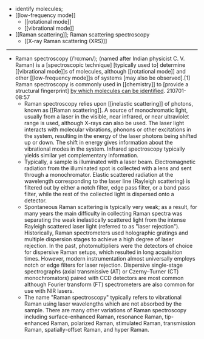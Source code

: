 - identify molecules;
- [[low-frequency mode]]
    - [[rotational mode]]
    - [[vibrational mode]]
- [[Raman scattering]]; Raman scattering spectroscopy
    - [[X-ray Raman scattering (XRS)]]
- ---
- Raman spectroscopy (/ˈrɑːmən/); (named after Indian physicist C. V. Raman) is a [spectroscopic technique] [typically used to] determine [[vibrational mode]]s of molecules, although [[rotational mode]] and other [[low-frequency mode]]s of systems [may also be observed].[1] Raman spectroscopy is commonly used in [[chemistry]] to [provide a structural fingerprint] [by which molecules can be identified](((dI4w_HSza))).
210701-08:57
    - Raman spectroscopy relies upon [[inelastic scattering]] of photons, known as [[Raman scattering]]. A source of monochromatic light, usually from a laser in the visible, near infrared, or near ultraviolet range is used, although X-rays can also be used. The laser light interacts with molecular vibrations, phonons or other excitations in the system, resulting in the energy of the laser photons being shifted up or down. The shift in energy gives information about the vibrational modes in the system. Infrared spectroscopy typically yields similar yet complementary information.
    - Typically, a sample is illuminated with a laser beam. Electromagnetic radiation from the illuminated spot is collected with a lens and sent through a monochromator. Elastic scattered radiation at the wavelength corresponding to the laser line (Rayleigh scattering) is filtered out by either a notch filter, edge pass filter, or a band pass filter, while the rest of the collected light is dispersed onto a detector.
    - Spontaneous Raman scattering is typically very weak; as a result, for many years the main difficulty in collecting Raman spectra was separating the weak inelastically scattered light from the intense Rayleigh scattered laser light (referred to as "laser rejection"). Historically, Raman spectrometers used holographic gratings and multiple dispersion stages to achieve a high degree of laser rejection. In the past, photomultipliers were the detectors of choice for dispersive Raman setups, which resulted in long acquisition times. However, modern instrumentation almost universally employs notch or edge filters for laser rejection. Dispersive single-stage spectrographs (axial transmissive (AT) or Czerny–Turner (CT) monochromators) paired with CCD detectors are most common although Fourier transform (FT) spectrometers are also common for use with NIR lasers.
    - The name "Raman spectroscopy" typically refers to vibrational Raman using laser wavelengths which are not absorbed by the sample. There are many other variations of Raman spectroscopy including surface-enhanced Raman, resonance Raman, tip-enhanced Raman, polarized Raman, stimulated Raman, transmission Raman, spatially-offset Raman, and hyper Raman.
